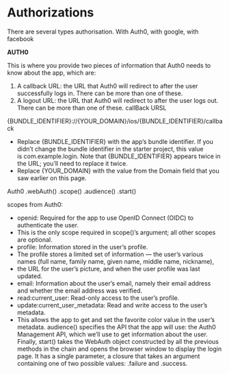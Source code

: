 # Authorizations
There are several types authorisation. With Auth0, with google, with facebook


**AUTH0**

This is where you provide two pieces of information that Auth0 needs to know about the app, which are:
1. A callback URL: the URL that Auth0 will redirect to after the user successfully logs in. There can be more than one of these.
2. A logout URL: the URL that Auth0 will redirect to after the user logs out. There can be more than one of these.
callBack URSL

{BUNDLE_IDENTIFIER}://{YOUR_DOMAIN}/ios/{BUNDLE_IDENTIFIER}/callback
* Replace {BUNDLE_IDENTIFIER} with the app’s bundle identifier. If you didn’t change the bundle identifier in the starter project, this value is com.example.login. Note that {BUNDLE_IDENTIFIER} appears twice in the URL; you’ll need to replace it twice.
* Replace {YOUR_DOMAIN} with the value from the Domain field that you saw earlier on this page.

Auth0
  .webAuth()
  .scope()
  .audience()
  .start()
  
  
scopes from Auth0:
* openid: Required for the app to use OpenID Connect (OIDC) to authenticate the user. 
* This is the only scope required in scope()’s argument; all other scopes are optional.
* profile: Information stored in the user’s profile. 
* The profile stores a limited set of information — the user’s various names (full name, family name, given name, middle name, nickname),
*  the URL for the user’s picture, and when the user profile was last updated.
* email: Information about the user’s email, namely their email address and whether the email address was verified.
* read:current_user: Read-only access to the user’s profile.
* update:current_user_metadata: Read and write access to the user’s metadata. 
* This allows the app to get and set the favorite color value in the user’s metadata.
audience() specifies the API that the app will use: the Auth0 Management API, which we’ll use to get information about the user.
Finally, start() takes the WebAuth object constructed by all the previous methods in the chain and opens the browser window to display the login page.
It has a single parameter, a closure that takes an argument containing one of two possible values: .failure and .success.
